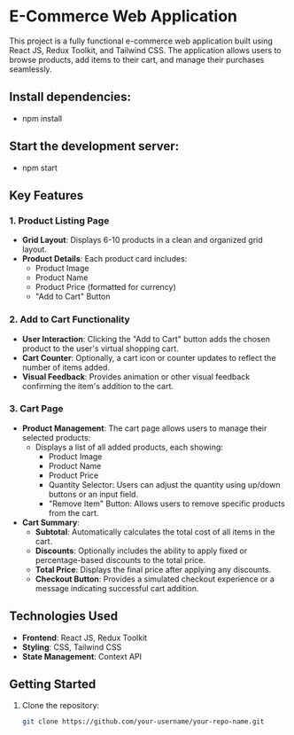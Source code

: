 # E-Commerce Web Application

This project is a fully functional e-commerce web application built using React JS, Redux Toolkit, and Tailwind CSS. The application allows users to browse products, add items to their cart, and manage their purchases seamlessly.

## Install dependencies:
- npm install
## Start the development server:
- npm start

## Key Features

### 1. Product Listing Page
- **Grid Layout**: Displays 6-10 products in a clean and organized grid layout.
- **Product Details**: Each product card includes:
  - Product Image
  - Product Name
  - Product Price (formatted for currency)
  - "Add to Cart" Button

### 2. Add to Cart Functionality
- **User Interaction**: Clicking the "Add to Cart" button adds the chosen product to the user's virtual shopping cart.
- **Cart Counter**: Optionally, a cart icon or counter updates to reflect the number of items added.
- **Visual Feedback**: Provides animation or other visual feedback confirming the item's addition to the cart.

### 3. Cart Page
- **Product Management**: The cart page allows users to manage their selected products:
  - Displays a list of all added products, each showing:
    - Product Image
    - Product Name
    - Product Price
    - Quantity Selector: Users can adjust the quantity using up/down buttons or an input field.
    - "Remove Item" Button: Allows users to remove specific products from the cart.
- **Cart Summary**:
  - **Subtotal**: Automatically calculates the total cost of all items in the cart.
  - **Discounts**: Optionally includes the ability to apply fixed or percentage-based discounts to the total price.
  - **Total Price**: Displays the final price after applying any discounts.
  - **Checkout Button**: Provides a simulated checkout experience or a message indicating successful cart addition.

## Technologies Used
- **Frontend**: React JS, Redux Toolkit
- **Styling**: CSS, Tailwind CSS
- **State Management**: Context API

## Getting Started

1. Clone the repository:
   ```bash
   git clone https://github.com/your-username/your-repo-name.git
